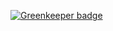 
[![Greenkeeper badge](https://badges.greenkeeper.io/rosenbjerg/electron-overleaf.svg)](https://greenkeeper.io/)
